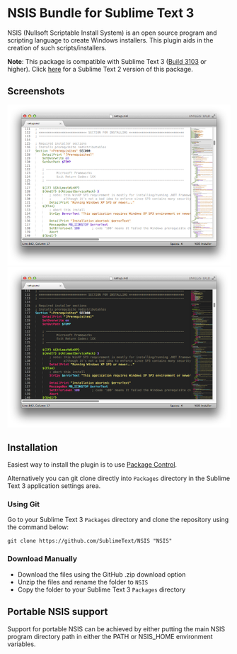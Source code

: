 # NSIS Bundle for Sublime Text 3

NSIS (Nullsoft Scriptable Install System) is an open source program and scripting language to create Windows installers. This plugin aids in the creation of such scripts/installers.

**Note**: This package is compatible with Sublime Text 3 ([Build 3103](http://www.sublimetext.com/blog/articles/sublime-text-3-build-3103) or higher). Click [here](https://github.com/SublimeText/NSIS/tree/st2-master) for a Sublime Text 2 version of this package.

## Screenshots

![Expresso Soda](https://raw.githubusercontent.com/SublimeText/NSIS/master/screenshots/expresso-soda.png)
![Monokai Soda](https://raw.githubusercontent.com/SublimeText/NSIS/master/screenshots/monokai-soda.png)

## Installation

Easiest way to install the plugin is to use [Package Control](http://wbond.net/sublime_packages/package_control).

Alternatively you can git clone directly into `Packages` directory in the Sublime Text 3 application settings area.

### Using Git

Go to your Sublime Text 3 `Packages` directory and clone the repository using the command below:

    git clone https://github.com/SublimeText/NSIS "NSIS"

### Download Manually

* Download the files using the GitHub .zip download option
* Unzip the files and rename the folder to `NSIS`
* Copy the folder to your Sublime Text 3 `Packages` directory

## Portable NSIS support

Support for portable NSIS can be achieved by either putting the main NSIS program directory path in either the PATH or NSIS_HOME environment variables.
